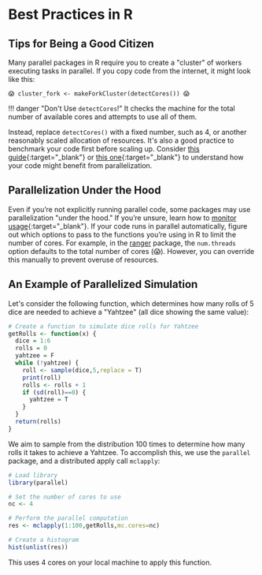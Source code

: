 # Best Practices in R 

## Tips for Being a Good Citizen

Many parallel packages in R require you to create a "cluster" of workers executing tasks in parallel. If you copy code from the internet, it might look like this:

```{ .r .yaml .no-copy title="Bad Code from Some Website"}
😱 cluster_fork <- makeForkCluster(detectCores()) 😱
```

!!! danger "Don't Use `detectCores`!"
    It checks the machine for the total number of available cores and attempts to use all of them.



Instead, replace `detectCores()` with a fixed number, such as 4, or another reasonably scaled allocation of resources. It's also a good practice to benchmark your code first before scaling up. Consider [this guide](https://jstaf.github.io/hpc-r/parallel/){:target="_blank"} or [this one](https://bookdown.org/rdpeng/rprogdatascience/parallel-computation.html){:target="_blank"} to understand how your code might benefit from parallelization.

## Parallelization Under the Hood

Even if you’re not explicitly running parallel code, some packages may use parallelization "under the hood." If you’re unsure, learn how to [monitor usage](/_user_guide/best_practices_monitor_usage/){:target="_blank"}. If your code runs in parallel automatically, figure out which options to pass to the functions you’re using in R to limit the number of cores. For example, in the [ranger](https://rdocumentation.org/packages/ranger/versions/0.15.1) package, the `num.threads` option defaults to the total number of cores (😱). However, you can override this manually to prevent overuse of resources.

## An Example of Parallelized Simulation

Let's consider the following function, which determines how many rolls of 5 dice are needed to achieve a "Yahtzee" (all dice showing the same value):

```R title="R"
# Create a function to simulate dice rolls for Yahtzee
getRolls <- function(x) {
  dice = 1:6
  rolls = 0
  yahtzee = F
  while (!yahtzee) {
    roll <- sample(dice,5,replace = T)
    print(roll)
    rolls <- rolls + 1
    if (sd(roll)==0) {
      yahtzee = T
    }
  }
  return(rolls)
}
```

We aim to sample from the distribution 100 times to determine how many rolls it takes to achieve a Yahtzee. To accomplish this, we use the `parallel` package, and a distributed apply call `mclapply`:

```R hl_lines="5" title="R"
# Load library
library(parallel)

# Set the number of cores to use
nc <- 4

# Perform the parallel computation
res <- mclapply(1:100,getRolls,mc.cores=nc)

# Create a histogram
hist(unlist(res))
```

This uses 4 cores on your local machine to apply this function. 
